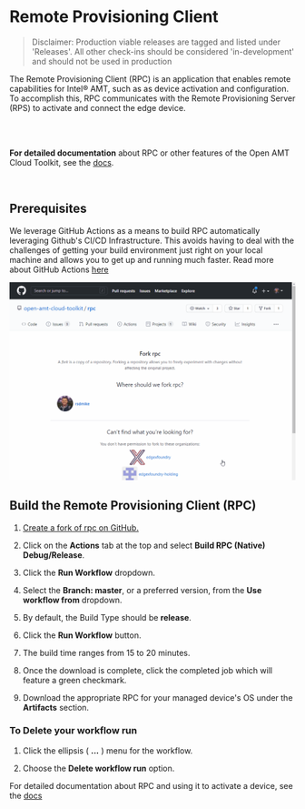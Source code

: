 # Remote Provisioning Client

> Disclaimer: Production viable releases are tagged and listed under 'Releases'.  All other check-ins should be considered 'in-development' and should not be used in production

The Remote Provisioning Client (RPC) is an application that enables remote capabilities for Intel® AMT, such as as device activation and configuration. To accomplish this, RPC communicates with the Remote Provisioning Server (RPS) to activate and connect the edge device.

<br><br>

**For detailed documentation** about RPC or other features of the Open AMT Cloud Toolkit, see the [docs](https://open-amt-cloud-toolkit.github.io/docs/).

<br>

## Prerequisites

We leverage GitHub Actions as a means to build RPC automatically leveraging Github's CI/CD Infrastructure. This avoids having to deal with the challenges of getting your build environment just right on your local machine and allows you to get up and running much faster. Read more about GitHub Actions [here](https://github.blog/2019-08-08-github-actions-now-supports-ci-cd/#:~:text=GitHub%20Actions%20is%20an%20API,every%20step%20along%20the%20way.)


<p align="center">
<img src="assets/animations/forkandbuild.gif" width="650"  />
</p>

## Build the Remote Provisioning Client (RPC)

1. <a href="https://github.com/open-amt-cloud-toolkit/rpc/fork" target="_blank">Create a fork of rpc on GitHub.</a>

2. Click on the **Actions** tab at the top and select **Build RPC (Native) Debug/Release**.

3. Click the **Run Workflow** dropdown. 

4. Select the **Branch: master**, or a preferred version, from the **Use workflow from** dropdown. 

5. By default, the Build Type should be **release**.  

6. Click the **Run Workflow** button.

7. The build time ranges from 15 to 20 minutes.

8. Once the download is complete, click the completed job which will feature a green checkmark.

9. Download the appropriate RPC for your managed device's OS under the **Artifacts** section.

### To Delete your workflow run

1. Click the ellipsis ( **...** ) menu for the workflow. 

2. Choose the **Delete workflow run** option.

For detailed documentation about RPC and using it to activate a device, see the [docs](https://open-amt-cloud-toolkit.github.io/docs/)